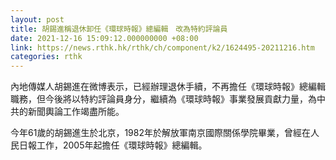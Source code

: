 ```yaml
---
layout: post
title: 胡錫進稱退休卸任《環球時報》總編輯　改為特約評論員
date: 2021-12-16 15:09:12.000000000 +08:00
link: https://news.rthk.hk/rthk/ch/component/k2/1624495-20211216.htm
categories: rthk
---
```


內地傳媒人胡錫進在微博表示，已經辦理退休手續，不再擔任《環球時報》總編輯職務，但今後將以特約評論員身分，繼續為《環球時報》事業發展貢獻力量，為中共的新聞輿論工作竭盡所能。

今年61歲的胡錫進生於北京，1982年於解放軍南京國際關係學院畢業，曾經在人民日報工作，2005年起擔任《環球時報》總編輯。
